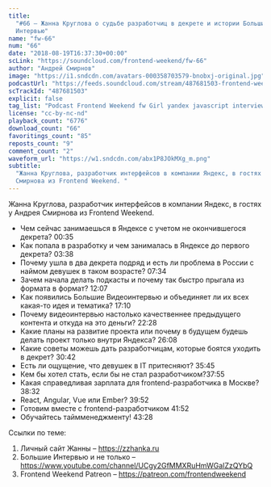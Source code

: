 ```yaml
---
title:
  "#66 – Жанна Круглова о судьбе разработчиц в декрете и истории Больших
  Интервью"
name: "fw-66"
num: "66"
date: "2018-08-19T16:37:30+00:00"
scLink: "https://soundcloud.com/frontend-weekend/fw-66"
author: "Андрей Смирнов"
image: "https://i1.sndcdn.com/avatars-000358703579-bnobxj-original.jpg"
podcastUrl: "https://feeds.soundcloud.com/stream/487681503-frontend-weekend-fw-66.m4a"
scTrackId: "487681503"
explicit: false
tag_list: "Podcast Frontend Weekend fw Girl yandex javascript interview"
license: "cc-by-nc-nd"
playback_count: "6776"
download_count: "66"
favoritings_count: "85"
reposts_count: "9"
comment_count: "2"
waveform_url: "https://w1.sndcdn.com/abx1P8JOkMXg_m.png"
subtitle:
  "Жанна Круглова, разработчик интерфейсов в компании Яндекс, в гостях у Андрея
  Смирнова из Frontend Weekend. "
---
```


Жанна Круглова, разработчик интерфейсов в компании Яндекс, в гостях у Андрея
Смирнова из Frontend Weekend.

- Чем сейчас занимаешься в Яндексе с учетом не окончившегося декрета?
  <timecode sec="35">00:35</timecode>
- Как попала в разработку и чем занималась в Яндексе до первого декрета?
  <timecode sec="218">03:38</timecode>
- Почему ушла в два декрета подряд и есть ли проблема в России с наймом девушек
  в таком возрасте? <timecode sec="454">07:34</timecode>
- Зачем начала делать подкасты и почему так быстро прыгала из формата в формат?
  <timecode sec="727">12:07</timecode>
- Как появились Большие Видеоинтервью и объединяет ли их всех какая-то идея и
  тематика? <timecode sec="1030">17:10</timecode>
- Почему видеоинтервью настолько качественнее предыдущего контента и откуда на
  это деньги? <timecode sec="1348">22:28</timecode>
- Какие планы на развитие проекта или почему в будущем будешь делать проект
  только внутри Яндекса? <timecode sec="1568">26:08</timecode>
- Какие советы можешь дать разработчицам, которые боятся уходить в декрет?
  <timecode sec="1842">30:42</timecode>
- Есть ли ощущение, что девушек в IT притесняют?
  <timecode sec="2145">35:45</timecode>
- Кем бы хотел стать, если бы не стал
  разработчиком?<timecode sec="2275">37:55</timecode>
- Какая справедливая зарплата для frontend-разработчика в Москве?
  <timecode sec="2312">38:32</timecode>
- React, Angular, Vue или Ember? <timecode sec="2392">39:52</timecode>
- Готовим вместе с frontend-разработчиком <timecode sec="2512">41:52</timecode>
- Обучайтесь таймменеджменту! <timecode sec="2608">43:28</timecode>

Ссылки по теме:

1. Личный сайт Жанны – <https://zzhanka.ru>
2. Большие Интервью и не только –
   <https://www.youtube.com/channel/UCgy2GfMMXRuHmWGaIZzQYbQ>
3. Frontend Weekend Patreon – <https://patreon.com/frontendweekend>
